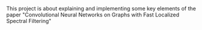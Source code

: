 This project is about explaining and implementing some key elements of the paper "Convolutional Neural Networks on Graphs
with Fast Localized Spectral Filtering"